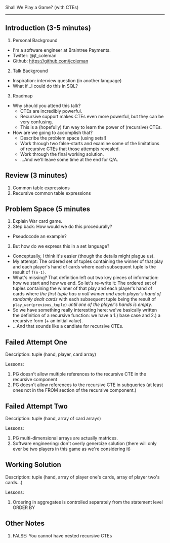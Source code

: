 Shall We Play a Game? (with CTEs)
_____

Introduction (3-5 minutes)
----

1. Personal Background
  - I'm a software engineer at Braintree Payments.
  - Twitter: @jt_coleman
  - Github: https://github.com/jcoleman
2. Talk Background
  - Inspiration: interview question (in another language)
  - What if...I could do this in SQL? 
3. Roadmap
  - Why should you attend this talk?
    - CTEs are incredibly powerful.
    - Recursive support makes CTEs even more powerful, but they can be very confusing.
    - This is a (hopefully) fun way to learn the power of (recursive) CTEs.
  - How are we going to accomplish that?
    - Describe the problem space (using sets!)
    - Work through two false-starts and examine some of the limitations of recursive CTEs that those attempts revealed.
    - Work through the final working solution.
    - ...And we'll leave some time at the end for Q/A.


Review (3 minutes)
----

1. Common table expressions
2. Recursive common table expressions


Problem Space (5 minutes
----
1. Explain War card game.
2. Step back: How would we do this procedurally?
  - Pseudocode an example?
3. But how do we express this in a set language?
  - Conceptually, I think it's easier (though the details might plague us).
  - My attempt:
    The ordered set of tuples containing the winner of that play and each player's hand of cards where each subsequent tuple is the result of `f(n-1)`.
  - What's missing?
    That definition left out two key pieces of information: how we start and how we end. So let's re-write it:
    The ordered set of tuples containing the winner of that play and each player's hand of cards where
    _the first tuple has a null winner and each player's hand of randomly dealt cards_
    with each subsequent tuple being the result of `play_war(previous_tuple)`
    _until one of the player's hands is empty._
  - So we have something really interesting here: we've basically written the definition of a recursive function: we have a 1.) base case and 2.) a recursive form (+ an initial value).
  - ...And that sounds like a candiate for recursive CTEs.


Failed Attempt One
----

Description: tuple (hand, player, card array)

Lessons:
1. PG doesn't allow multiple references to the recursive CTE in the recursive component
2. PG doesn't allow references to the recursive CTE in subqueries (at least ones not in the FROM section of the recursive component.)


Failed Attempt Two
----

Description: tuple (hand, array of card arrays)

Lessons:
1. PG multi-dimensional arrays are actually matrices.
2. Software engineering: don't overly genercize solution (there will only ever be two players in this game as we're considering it)


Working Solution
----

Description: tuple (hand, array of player one's cards, array of player two's cards...)

Lessons:
1. Ordering in aggregates is controlled separately from the statement level ORDER BY


Other Notes
----

1. FALSE: You cannot have nested recursive CTEs

